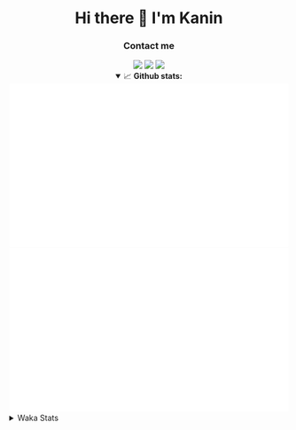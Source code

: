 <div align="center">
 <h1>Hi there 👋 I'm Kanin</h1>
 <h3>Contact me</h3>
 <a href="mailto:im@kanin.dev"><img src="https://img.shields.io/badge/gmail-%23D14836.svg?&style=for-the-badge&logo=gmail&logoColor=white"/></a>
 <a href="https://twitter.com/KaninDev"><img src="https://img.shields.io/badge/twitter-%231DA1F2.svg?&style=for-the-badge&logo=twitter&logoColor=white"/></a>
 <a href="https://www.linkedin.com/in/KaninDev"><img src="https://img.shields.io/badge/linkedin-%230077B5.svg?&style=for-the-badge&logo=linkedin&logoColor=white"/></a>
<details open>
  <summary>📈 <b>Github stats:</b></summary>
  <img src="https://github.com/Kanin/Kanin/blob/master/scripts/GitHubStats/generated/overview.svg"/>
  <img src="https://github.com/Kanin/Kanin/blob/master/scripts/GitHubStats/generated/languages.svg"/>
</details>
</div>

<details>
 <summary>Waka Stats</summary>

<!--START_SECTION:waka-->
![Code Time](http://img.shields.io/badge/Code%20Time-2%2C076%20hrs%2050%20mins-blue)

![Profile Views](http://img.shields.io/badge/Profile%20Views-0-blue)

![Lines of code](https://img.shields.io/badge/From%20Hello%20World%20I%27ve%20Written-872.3%20thousand%20lines%20of%20code-blue)

**🐱 My GitHub Data** 

> 📦 101.9 kB Used in GitHub's Storage 
 > 
> 🏆 493 Contributions in the Year 2023
 > 
> 🚫 Not Opted to Hire
 > 
> 📜 22 Public Repositories 
 > 
> 🔑 10 Private Repositories 
 > 
**I'm an Early 🐤** 

```text
🌞 Morning                2209 commits        ██████░░░░░░░░░░░░░░░░░░░   24.71 % 
🌆 Daytime                2718 commits        ████████░░░░░░░░░░░░░░░░░   30.41 % 
🌃 Evening                2627 commits        ███████░░░░░░░░░░░░░░░░░░   29.39 % 
🌙 Night                  1385 commits        ████░░░░░░░░░░░░░░░░░░░░░   15.49 % 
```
📅 **I'm Most Productive on Monday** 

```text
Monday                   1659 commits        █████░░░░░░░░░░░░░░░░░░░░   18.56 % 
Tuesday                  1208 commits        ███░░░░░░░░░░░░░░░░░░░░░░   13.51 % 
Wednesday                835 commits         ██░░░░░░░░░░░░░░░░░░░░░░░   09.34 % 
Thursday                 1320 commits        ████░░░░░░░░░░░░░░░░░░░░░   14.77 % 
Friday                   1461 commits        ████░░░░░░░░░░░░░░░░░░░░░   16.34 % 
Saturday                 891 commits         ██░░░░░░░░░░░░░░░░░░░░░░░   09.97 % 
Sunday                   1565 commits        ████░░░░░░░░░░░░░░░░░░░░░   17.51 % 
```


📊 **This Week I Spent My Time On** 

```text
🕑︎ Time Zone: America/New_York

💬 Programming Languages: 
Python                   5 hrs 32 mins       ███████████████████████░░   92.50 % 
Bash                     9 mins              █░░░░░░░░░░░░░░░░░░░░░░░░   02.72 % 
Text                     7 mins              █░░░░░░░░░░░░░░░░░░░░░░░░   02.05 % 
virtualenv               4 mins              ░░░░░░░░░░░░░░░░░░░░░░░░░   01.33 % 
SQL                      1 min               ░░░░░░░░░░░░░░░░░░░░░░░░░   00.47 % 

🔥 Editors: 
PyCharm                  5 hrs 59 mins       █████████████████████████   100.00 % 

🐱‍💻 Projects: 
BB-CommunityBot          5 hrs 21 mins       ██████████████████████░░░   89.41 % 
VoiceSphere              23 mins             ██░░░░░░░░░░░░░░░░░░░░░░░   06.60 % 
Naila.py                 14 mins             █░░░░░░░░░░░░░░░░░░░░░░░░   03.93 % 
Unknown Project          0 secs              ░░░░░░░░░░░░░░░░░░░░░░░░░   00.05 % 

💻 Operating System: 
Windows                  5 hrs 59 mins       █████████████████████████   100.00 % 
```

**I Mostly Code in Python** 

```text
Python                   26 repos            ██████████████░░░░░░░░░░░   57.78 % 
Java                     7 repos             ████░░░░░░░░░░░░░░░░░░░░░   15.56 % 
JavaScript               4 repos             ██░░░░░░░░░░░░░░░░░░░░░░░   08.89 % 
Kotlin                   2 repos             █░░░░░░░░░░░░░░░░░░░░░░░░   04.44 % 
HTML                     2 repos             █░░░░░░░░░░░░░░░░░░░░░░░░   04.44 % 
```



**Timeline**

![Lines of Code chart](https://raw.githubusercontent.com/Kanin/Kanin/master/assets/bar_graph.png)


 Last Updated on 12/08/2023 03:33:56 UTC
<!--END_SECTION:waka-->
</details>
